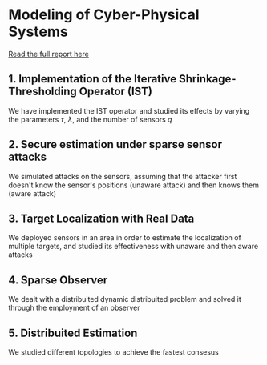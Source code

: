 # Modeling of Cyber-Physical Systems

[Read the full report here](https://github.com/mzulian00/project-cps/blob/main/Modeling_Fosson/report_modeling.pdf)

## 1. Implementation of the Iterative Shrinkage-Thresholding Operator (IST)
We have implemented the IST operator and studied its effects by varying the parameters $\tau$, $\lambda$, and the number of sensors $q$

## 2. Secure estimation under sparse sensor attacks
We simulated attacks on the sensors, assuming that the attacker first doesn't know the sensor's positions (unaware attack) and then knows them (aware attack)

## 3. Target Localization with Real Data
We deployed sensors in an area in order to estimate the localization of multiple targets, and studied its effectiveness with unaware and then aware attacks

## 4. Sparse Observer
We dealt with a distribuited dynamic distribuited problem and solved it through the employment of an observer

## 5. Distribuited Estimation
We studied different topologies to achieve the fastest consesus
